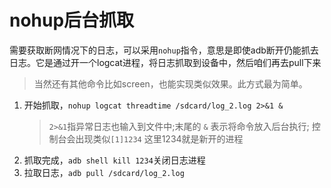 # nohup后台抓取

需要获取断网情况下的日志，可以采用`nohup`指令，意思是即使adb断开仍能抓去日志。它是通过开一个logcat进程，将日志抓取到设备中，然后咱们再去pull下来
>当然还有其他命令比如screen，也能实现类似效果。此方式最为简单。

1. 开始抓取，`nohup logcat threadtime /sdcard/log_2.log 2>&1 &`
    >`2>&1`指异常日志也输入到文件中;末尾的 `&` 表示将命令放入后台执行;  控制台会出现类似`[1]1234` 这里1234就是新开的进程
2. 抓取完成，`adb shell kill 1234`关闭日志进程
3. 拉取日志，`adb pull /sdcard/log_2.log`
